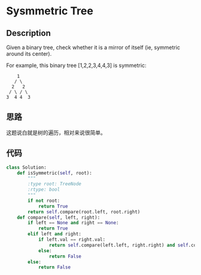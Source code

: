 # Sysmmetric Tree

## Description

Given a binary tree, check whether it is a mirror of itself (ie, symmetric around its center).

For example, this binary tree [1,2,2,3,4,4,3] is symmetric: 

```
    1
   / \
  2   2
 / \ / \
3  4 4  3
```

## 思路

这题说白就是树的遍历，相对来说很简单。

## 代码

``` python
class Solution:
    def isSymmetric(self, root):
        """
        :type root: TreeNode
        :rtype: bool
        """
        if not root:
            return True
        return self.compare(root.left, root.right)
    def compare(self, left, right):
        if left == None and right == None:
            return True
        elif left and right:
            if left.val == right.val:
                return self.compare(left.left, right.right) and self.compare(left.right, right.left)
            else:
                return False
        else:
            return False
```